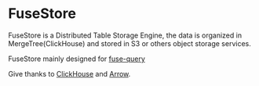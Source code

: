 
# FuseStore

FuseStore is a Distributed Table Storage Engine, the data is organized in MergeTree(ClickHouse) and stored in S3 or others object storage services.

FuseStore mainly designed for [fuse-query](https://github.com/datafusedev/fuse-query)

Give thanks to [ClickHouse](https://github.com/ClickHouse/ClickHouse) and [Arrow](https://github.com/apache/arrow).


